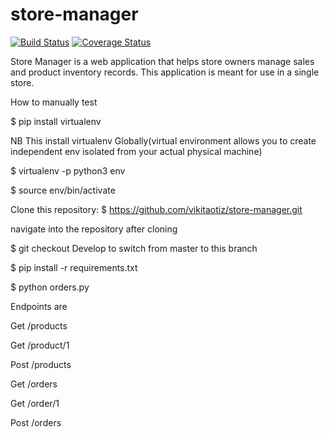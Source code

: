 # store-manager
[![Build Status](https://travis-ci.org/vikitaotiz/store-manager.svg?branch=master)](https://travis-ci.org/vikitaotiz/store-manager)
[![Coverage Status](https://coveralls.io/repos/github/vikitaotiz/store-manager/badge.svg?branch=master)](https://coveralls.io/github/vikitaotiz/store-manager?branch=master)

Store Manager is a web application that helps store owners manage sales and product inventory records. This application is meant for use in a single store.

How to manually test

$ pip install virtualenv

NB This install virtualenv Globally(virtual environment allows you to create independent env isolated from your actual physical machine)

$ virtualenv -p python3 env

$ source env/bin/activate

Clone this repository: $ https://github.com/vikitaotiz/store-manager.git

navigate into the repository after cloning

$ git checkout Develop to switch from master to this branch

$ pip install -r requirements.txt

$ python orders.py

Endpoints are

Get /products 

Get /product/1

Post /products

Get /orders

Get /order/1

Post /orders
